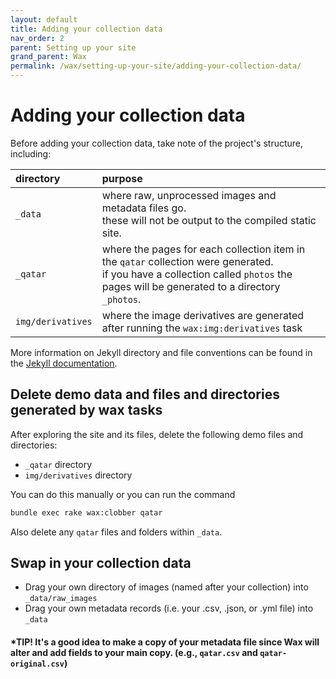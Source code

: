 ```yaml
---
layout: default
title: Adding your collection data
nav_order: 2
parent: Setting up your site
grand_parent: Wax
permalink: /wax/setting-up-your-site/adding-your-collection-data/
---
```


# Adding your collection data


Before adding your collection data, take note of the project's structure, including:

| directory   | purpose   |
|:------------|:----------|
| `_data`     | where raw, unprocessed images and metadata files go. <br>these will not be output to the compiled static site. |
| `_qatar`    | where the pages for each collection item in the `qatar` collection were generated. <br>if you have a collection called `photos` the pages will be generated to a directory `_photos`.  |
| `img/derivatives`   | where the image derivatives are generated after running the `wax:img:derivatives` task  |

More information on Jekyll directory and file conventions can be found in the [Jekyll documentation](https://jekyllrb.com/docs/structure/).


## Delete demo data and files and directories generated by wax tasks

After exploring the site and its files, delete the following demo files and directories:

- `_qatar` directory
- `img/derivatives` directory

You can do this manually or you can run the command
```sh
bundle exec rake wax:clobber qatar
```

Also delete any `qatar` files and folders within `_data`.

## Swap in your collection data

- Drag your own directory of images (named after your collection) into `_data/raw_images`
- Drag your own metadata records (i.e. your .csv, .json, or .yml file) into `_data`

#### \***TIP!** It's a good idea to make a copy of your metadata file since Wax will alter and add fields to your main copy. (e.g., `qatar.csv` and `qatar-original.csv`)
